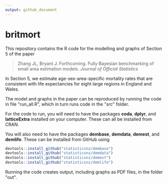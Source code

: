 ```yaml
---
output: github_document
---
```


<!-- README.md is generated from README.Rmd. Please edit that file -->


# britmort

This repository contains the R code for the modelling and graphs of Section 5 of the paper

> Zhang JL, Bryant J. Forthcoming. Fully Bayesian benchmarking of small area estimation models. *Journal of Official Statistics*

In Section 5, we estimate age-sex-area-specific mortality rates that are consistent with life expectancies for eight large regions in England and Wales.

The model and graphs in the paper can be reproduced by running the code in file "run_all.R", which in turn runs code in the "src" folder.

For the code to run, you will need to have the packages **coda**, **dplyr**, and **latticeExtra** installed on your computer. These can all be installed from CRAN.

You will also need to have the packages **dembase**, **demdata**, **demest**, and **demlife**. These can be installed from GitHub using
``` r
devtools::install_github("statisticsnz/dembase")
devtools::install_github("statisticsnz/demdata")
devtools::install_github("statisticsnz/demest")
devtools::install_github("statisticsnz/demlife")
```

Running the code creates output, including graphs as PDF files, in the folder "out".






